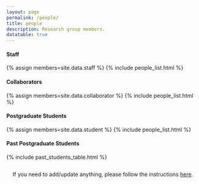 ```yaml
---
layout: page
permalink: /people/
title: people
description: Research group members.
datatable: true
---
```


#### Staff
{% assign members=site.data.staff %}
{% include people_list.html %}

#### Collaborators
{% assign members=site.data.collaborator %}
{% include people_list.html %}

#### Postgraduate Students
{% assign members=site.data.student %}
{% include people_list.html %}

#### Past Postgraduate Students
{% include past_students_table.html %}

<p style="text-align: center;margin-top: 2em;">
If you need to add/update anything, please follow the instructions <a href="https://github.com/nuig/nuig.github.io/blob/master/README.md">here</a>.
</p>
